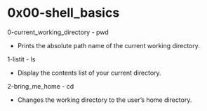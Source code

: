 # 0x00-shell_basics

0-current_working_directory - pwd
* Prints the absolute path name of the current working directory.

1-listit - ls
* Display the contents list of your current directory.

2-bring_me_home - cd
* Changes the working directory to the user’s home directory.
